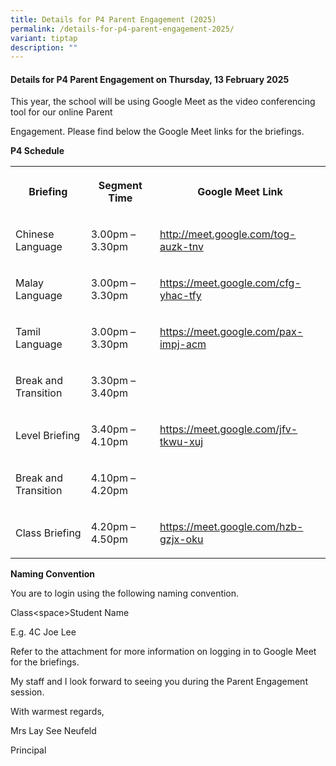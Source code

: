 ```yaml
---
title: Details for P4 Parent Engagement (2025)
permalink: /details-for-p4-parent-engagement-2025/
variant: tiptap
description: ""
---
```

<h4>Details for P4 Parent Engagement on Thursday, 13 February 2025</h4>
<p>This year, the school will be using Google Meet as the video conferencing
tool for our online Parent</p>
<p>Engagement. Please find below the Google Meet links for the briefings.</p>
<p><strong>P4 Schedule</strong>
</p>
<table style="minWidth: 75px">
<colgroup>
<col>
<col>
<col>
</colgroup>
<tbody>
<tr>
<th rowspan="1" colspan="1">
<p>Briefing</p>
</th>
<th rowspan="1" colspan="1">
<p>Segment Time</p>
</th>
<th rowspan="1" colspan="1">
<p>Google Meet Link</p>
</th>
</tr>
<tr>
<td rowspan="1" colspan="1">
<p>Chinese Language</p>
</td>
<td rowspan="1" colspan="1">
<p>3.00pm – 3.30pm</p>
</td>
<td rowspan="1" colspan="1">
<p><a href="http://meet.google.com/tog-auzk-tnv" rel="noopener noreferrer nofollow" target="_blank">http://meet.google.com/tog-auzk-tnv</a>
</p>
</td>
</tr>
<tr>
<td rowspan="1" colspan="1">
<p>Malay Language</p>
</td>
<td rowspan="1" colspan="1">
<p>3.00pm – 3.30pm</p>
</td>
<td rowspan="1" colspan="1">
<p><a href="https://meet.google.com/cfg-yhac-tfy" rel="noopener noreferrer nofollow" target="_blank">https://meet.google.com/cfg-yhac-tfy</a>
</p>
</td>
</tr>
<tr>
<td rowspan="1" colspan="1">
<p>Tamil Language</p>
</td>
<td rowspan="1" colspan="1">
<p>3.00pm – 3.30pm</p>
</td>
<td rowspan="1" colspan="1">
<p><a href="https://meet.google.com/pax-impj-acm" rel="noopener noreferrer nofollow" target="_blank">https://meet.google.com/pax-impj-acm</a>
</p>
</td>
</tr>
<tr>
<td rowspan="1" colspan="1">
<p>Break and Transition</p>
</td>
<td rowspan="1" colspan="1">
<p>3.30pm – 3.40pm</p>
</td>
<td rowspan="1" colspan="1">
<p></p>
</td>
</tr>
<tr>
<td rowspan="1" colspan="1">
<p>Level Briefing</p>
</td>
<td rowspan="1" colspan="1">
<p>3.40pm – 4.10pm</p>
</td>
<td rowspan="1" colspan="1">
<p><a href="https://meet.google.com/jfv-tkwu-xuj" rel="noopener noreferrer nofollow" target="_blank">https://meet.google.com/jfv-tkwu-xuj</a>
</p>
</td>
</tr>
<tr>
<td rowspan="1" colspan="1">
<p>Break and Transition</p>
</td>
<td rowspan="1" colspan="1">
<p>4.10pm – 4.20pm</p>
</td>
<td rowspan="1" colspan="1">
<p></p>
</td>
</tr>
<tr>
<td rowspan="1" colspan="1">
<p>Class Briefing</p>
</td>
<td rowspan="1" colspan="1">
<p>4.20pm – 4.50pm</p>
</td>
<td rowspan="1" colspan="1">
<p><a href="https://meet.google.com/hzb-gzjx-oku" rel="noopener noreferrer nofollow" target="_blank">https://meet.google.com/hzb-gzjx-oku</a>
</p>
</td>
</tr>
</tbody>
</table>
<p><strong>Naming Convention</strong>
</p>
<p>You are to login using the following naming convention.</p>
<p>Class&lt;space&gt;Student Name</p>
<p>E.g. 4C Joe Lee</p>
<p>Refer to the attachment for more information on logging in to Google Meet
for the briefings.</p>
<p>My staff and I look forward to seeing you during the Parent Engagement
session.</p>
<p>With warmest regards,</p>
<p>Mrs Lay See Neufeld</p>
<p>Principal</p>